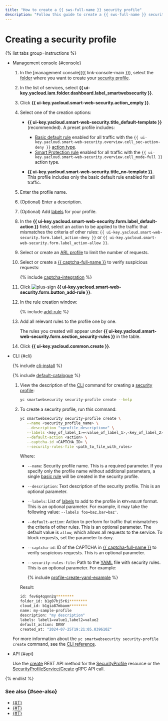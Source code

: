 ```yaml
---
title: "How to create a {{ sws-full-name }} security profile"
description: "Follow this guide to create a {{ sws-full-name }} security profile."
---
```


# Creating a security profile

{% list tabs group=instructions %}

- Management console {#console}

   1. In the [management console]({{ link-console-main }}), select the [folder](../../resource-manager/concepts/resources-hierarchy.md#folder) where you want to create your [security profile](../concepts/profiles.md).
   1. In the list of services, select **{{ ui-key.yacloud.iam.folder.dashboard.label_smartwebsecurity }}**.
   1. Click **{{ ui-key.yacloud.smart-web-security.action_empty }}**.
   1. Select one of the creation options:
      * **{{ ui-key.yacloud.smart-web-security.title_default-template }}** (recommended). A preset profile includes:

         * [Basic default rule](../concepts/rules.md#base-rules) enabled for all traffic with the `{{ ui-key.yacloud.smart-web-security.overview.cell_sec-action-deny }}` [action type](../concepts/rules.md#rule-action).
         * [Smart Protection rule](../concepts/rules.md#smart-protection-rules) enabled for all traffic with the `{{ ui-key.yacloud.smart-web-security.overview.cell_mode-full }}` action type.
      * **{{ ui-key.yacloud.smart-web-security.title_no-template }}**​. This profile includes only the basic default rule enabled for all traffic.

   1. Enter the profile name.
   1. (Optional) Enter a description.
   1. (Optional) Add [labels](../../resource-manager/concepts/labels.md) for your profile.
   1. In the **{{ ui-key.yacloud.smart-web-security.form.label_default-action }}** field, select an action to be applied to the traffic that mismatches the criteria of other rules: `{{ ui-key.yacloud.smart-web-security.form.label_action-deny }}` or `{{ ui-key.yacloud.smart-web-security.form.label_action-allow }}`.
   1. Select or create an [ARL profile](../operations/arl-profile-create.md) to limit the number of requests.
   1. Select or create a [{{ captcha-full-name }}](../../smartcaptcha/) to verify suspicious requests:

      {% include [captcha-integration](../../_includes/smartwebsecurity/captcha-integration.md) %}

   1. Click ![plus-sign](../../_assets/console-icons/plus.svg) **{{ ui-key.yacloud.smart-web-security.form.button_add-rule }}**.
   1. In the rule creation window:

      {% include [add-rule](../../_includes/smartwebsecurity/add-rule.md) %}

   1. Add all relevant rules to the profile one by one.

      The rules you created will appear under **{{ ui-key.yacloud.smart-web-security.form.section_security-rules }}** in the table.
   1. Click **{{ ui-key.yacloud.common.create }}**.

- CLI {#cli}

   {% include [cli-install](../../_includes/cli-install.md) %}

   {% include [default-catalogue](../../_includes/default-catalogue.md) %}

   1. View the description of the [CLI](../../cli/quickstart.md) command for creating a [security profile](../concepts/profiles.md):

      ```bash
      yc smartwebsecurity security-profile create --help
      ```

   1. To create a security profile, run this command:

      ```bash
      yc smartwebsecurity security-profile create \
         --name <security_profile_name> \
         --description "<profile_description>" \
         --labels <key_of_label_1>=<value_of_label_1>,<key_of_label_2>=<value_of_label_2>,...,<key_of_label_n>=<value_of_label_n> \
         --default-action <action> \
         --captcha-id <CAPTCHA_ID> \
         --security-rules-file <path_to_file_with_rules>
      ```

      Where:

      * `--name`: Security profile name. This is a required parameter. If you specify only the profile name without additional parameters, a single [basic rule](../concepts/rules.md#base-rules) will be created in the security profile.
      * `--description`: Text description of the security profile. This is an optional parameter.
      * `--labels`: List of [labels](../../resource-manager/concepts/labels.md) to add to the profile in `KEY=VALUE` format. This is an optional parameter. For example, it may take the following value: `--labels foo=baz,bar=baz'`.
      * `--default-action`: Action to perform for traffic that mismatches the criteria of other rules. This is an optional parameter. The default value is `allow`, which allows all requests to the service. To block requests, set the parameter to `deny`.
      * `--captcha-id`: ID of the CAPTCHA in [{{ captcha-full-name }}](../../smartcaptcha/) to verify suspicious requests. This is an optional parameter.
      * `--security-rules-file`: Path to the [YAML](https://en.wikipedia.org/wiki/YAML) file with security rules. This is an optional parameter. For example:

         {% include [profile-create-yaml-example](../../_includes/smartwebsecurity/profile-create-yaml-example.md) %}

      Result:

      ```bash
      id: fev6q4qqnn2q********
      folder_id: b1g07hj5r6i********
      cloud_id: b1gia87mbaom********
      name: my-sample-profile
      description: "my description"
      labels: label1=value1,label2=value2
      default_action: DENY
      created_at: "2024-07-25T19:21:05.039610Z"
      ```

   For more information about the `yc smartwebsecurity security-profile create` command, see the [CLI reference](../../cli/cli-ref/managed-services/smartwebsecurity/security-profile/create.md).

- API {#api}

   Use the [create](../api-ref/SecurityProfile/create.md) REST API method for the [SecurityProfile](../api-ref/SecurityProfile/) resource or the [SecurityProfileService/Create](../api-ref/grpc/security_profile_service.md#Create) gRPC API call.

{% endlist %}

### See also {#see-also}

* [{#T}](host-connect.md)
* [{#T}](profile-update.md)
* [{#T}](profile-delete.md)